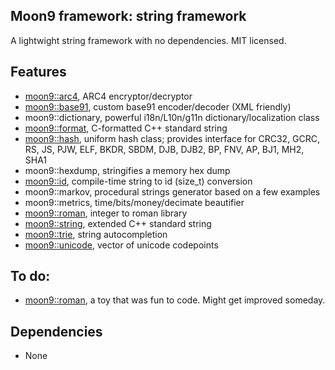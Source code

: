 ## Moon9 framework: string framework
A lightwight string framework with no dependencies. MIT licensed.

## Features
- [moon9::arc4](https://github.com/r-lyeh/moon9/tree/master/src/moon9/string/arc4), ARC4 encryptor/decryptor
- [moon9::base91](https://github.com/r-lyeh/moon9/tree/master/src/moon9/string/base91), custom base91 encoder/decoder (XML friendly)
- moon9::dictionary, powerful i18n/L10n/g11n dictionary/localization class
- [moon9::format](https://github.com/r-lyeh/moon9/tree/master/src/moon9/string/format), C-formatted C++ standard string
- [moon9::hash](https://github.com/r-lyeh/moon9/tree/master/src/moon9/string/hash), uniform hash class; provides interface for CRC32, GCRC, RS, JS, PJW, ELF, BKDR, SBDM, DJB, DJB2, BP, FNV, AP, BJ1, MH2, SHA1
- moon9::hexdump, stringifies a memory hex dump
- [moon9::id](https://github.com/r-lyeh/moon9/tree/master/src/moon9/string/id), compile-time string to id (size_t) conversion
- moon9::markov, procedural strings generator based on a few examples
- moon9::metrics, time/bits/money/decimate beautifier
- [moon9::roman](https://github.com/r-lyeh/moon9/tree/master/src/moon9/string/roman), integer to roman library
- [moon9::string](https://github.com/r-lyeh/moon9/tree/master/src/moon9/string/string), extended C++ standard string
- [moon9::trie](https://github.com/r-lyeh/moon9/tree/master/src/moon9/string/trie), string autocompletion
- [moon9::unicode](https://github.com/r-lyeh/moon9/tree/master/src/moon9/string/unicode), vector of unicode codepoints

## To do:
- [moon9::roman](https://github.com/r-lyeh/moon9/tree/master/src/moon9/string/roman), a toy that was fun to code. Might get improved someday.

## Dependencies
- None
